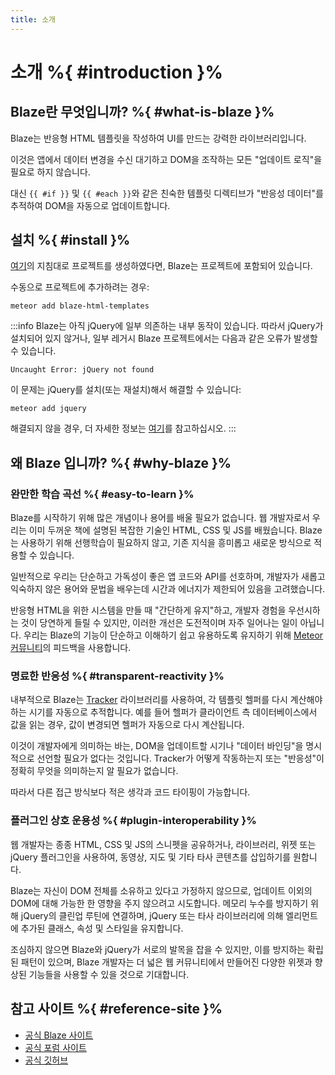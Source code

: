 ```yaml
---
title: 소개
---
```


# 소개 %{ #introduction }%

## Blaze란 무엇입니까? %{ #what-is-blaze }%

Blaze는 반응형 HTML 템플릿을 작성하여 UI를 만드는 강력한 라이브러리입니다.

이것은 앱에서 데이터 변경을 수신 대기하고 DOM을 조작하는 모든 "업데이트 로직"을 필요로 하지 않습니다.

대신 `{​{ #if }​}` 및 `{​{ #each }​}`와 같은 친숙한 템플릿 디렉티브가 "반응성 데이터"를 추적하여 DOM을 자동으로 업데이트합니다.

## 설치 %{ #install }%

[여기](/meteor/guide/summary/introduction.html#quick-start)의 지침대로 프로젝트를 생성하였다면,
Blaze는 프로젝트에 포함되어 있습니다.

수동으로 프로젝트에 추가하려는 경우:

```shell
meteor add blaze-html-templates
```

:::info
Blaze는 아직 jQuery에 일부 의존하는 내부 동작이 있습니다.
따라서 jQuery가 설치되어 있지 않거나,
일부 레거시 Blaze 프로젝트에서는 다음과 같은 오류가 발생할 수 있습니다.
```shell
Uncaught Error: jQuery not found
```

이 문제는 jQuery를 설치(또는 재설치)해서 해결할 수 있습니다:
```shell
meteor add jquery
```

해결되지 않을 경우, 더 자세한 정보는 [여기](https://www.blazejs.org/index.html#Prerequisite)를 참고하십시오.
:::

## 왜 Blaze 입니까? %{ #why-blaze }%

### 완만한 학습 곡선 %{ #easy-to-learn }%

Blaze를 시작하기 위해 많은 개념이나 용어를 배울 필요가 없습니다.
웹 개발자로서 우리는 이미 두꺼운 책에 설명된 복잡한 기술인 HTML, CSS 및 JS를 배웠습니다.
Blaze는 사용하기 위해 선행학습이 필요하지 않고,
기존 지식을 흥미롭고 새로운 방식으로 적용할 수 있습니다.

일반적으로 우리는 단순하고 가독성이 좋은 앱 코드와 API를 선호하며,
개발자가 새롭고 익숙하지 않은 용어와 문법을 배우는데 시간과 에너지가 제한되어 있음을 고려했습니다.

반응형 HTML을 위한 시스템을 만들 때 "간단하게 유지"하고,
개발자 경험을 우선시하는 것이 당연하게 들릴 수 있지만,
이러한 개선은 도전적이며 자주 일어나는 일이 아닙니다.
우리는 Blaze의 기능이 단순하고 이해하기 쉽고 유용하도록 유지하기 위해 [Meteor 커뮤니티](https://forums.meteor.com/c/blaze/24)의 피드백을 사용합니다.

### 명료한 반응성 %{ #transparent-reactivity }%

내부적으로 Blaze는 [Tracker](https://docs.meteor.com/api/tracker) 라이브러리를 사용하여,
각 템플릿 헬퍼를 다시 계산해야 하는 시기를 자동으로 추적합니다.
예를 들어 헬퍼가 클라이언트 측 데이터베이스에서 값을 읽는 경우,
값이 변경되면 헬퍼가 자동으로 다시 계산됩니다.

이것이 개발자에게 의미하는 바는,
DOM을 업데이트할 시기나 "데이터 바인딩"을 명시적으로 선언할 필요가 없다는 것입니다.
Tracker가 어떻게 작동하는지 또는 "반응성"이 정확히 무엇을 의미하는지 알 필요가 없습니다.

따라서 다른 접근 방식보다 적은 생각과 코드 타이핑이 가능합니다.

### 플러그인 상호 운용성 %{ #plugin-interoperability }%

웹 개발자는 종종 HTML, CSS 및 JS의 스니펫을 공유하거나,
라이브러리, 위젯 또는 jQuery 플러그인을 사용하여,
동영상, 지도 및 기타 타사 콘텐츠를 삽입하기를 원합니다.

Blaze는 자신이 DOM 전체를 소유하고 있다고 가정하지 않으므로,
업데이트 이외의 DOM에 대해 가능한 한 영향을 주지 않으려고 시도합니다.
메모리 누수를 방지하기 위해 jQuery의 클린업 루틴에 연결하며,
jQuery 또는 타사 라이브러리에 의해 엘리먼트에 추가된 클래스, 속성 및 스타일을 유지합니다.

조심하지 않으면 Blaze와 jQuery가 서로의 발목을 잡을 수 있지만,
이를 방지하는 확립된 패턴이 있으며,
Blaze 개발자는 더 넓은 웹 커뮤니티에서 만들어진 다양한 위젯과 향상된 기능들을 사용할 수 있을 것으로 기대합니다.

## 참고 사이트 %{ #reference-site }%

- [공식 Blaze 사이트](https://www.blazejs.org/)
- [공식 포럼 사이트](https://forums.meteor.com/c/blaze/24)
- [공식 깃허브](https://github.com/meteor/blaze)

